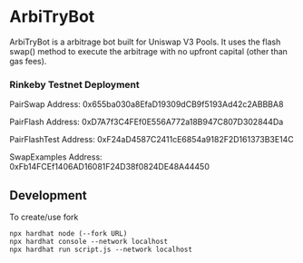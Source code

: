 # ArbiTryBot

ArbiTryBot is a arbitrage bot built for Uniswap V3 Pools. It uses the flash swap() method to execute the arbitrage with no upfront capital (other than gas fees). 

### Rinkeby Testnet Deployment

PairSwap Address: 0x655ba030a8EfaD19309dCB9f5193Ad42c2ABBBA8

PairFlash Address: 0xD7A7f3C4FEf0E556A772a18B947C807D302844Da

PairFlashTest Address: 0xF24aD4587C2411cE6854a9182F2D161373B3E14C

SwapExamples Address: 0xFb14FCEf1406AD16081F24D38f0824DE48A44450

## Development

To create/use fork

```
npx hardhat node (--fork URL)
npx hardhat console --network localhost
npx hardhat run script.js --network localhost
```
